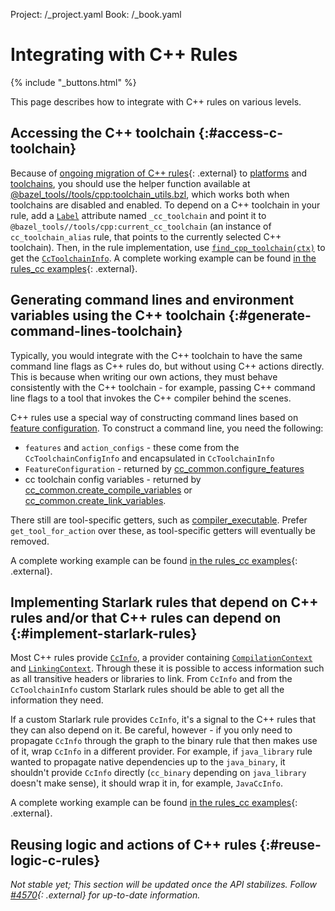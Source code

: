 Project: /_project.yaml
Book: /_book.yaml

# Integrating with C++ Rules

{% include "_buttons.html" %}

This page describes how to integrate with C++ rules on various levels.

## Accessing the C++ toolchain {:#access-c-toolchain}

Because of
[ongoing migration of C++ rules](https://github.com/bazelbuild/bazel/issues/6516){: .external}
to [platforms](/docs/platforms) and
[toolchains](/docs/toolchains), you
should use the helper function available at
[@bazel_tools//tools/cpp:toolchain_utils.bzl](https://source.bazel.build/bazel/+/main:tools/cpp/toolchain_utils.bzl;l=23),
which works both when toolchains are disabled and enabled. To depend on a C++
toolchain in your rule, add a
[`Label`](/rules/lib/attr#label)
attribute named `_cc_toolchain` and point it
to `@bazel_tools//tools/cpp:current_cc_toolchain` (an instance of
`cc_toolchain_alias` rule, that points to the currently selected C++ toolchain).
Then, in the rule implementation, use
[`find_cpp_toolchain(ctx)`](https://source.bazel.build/bazel/+/main:tools/cpp/toolchain_utils.bzl;l=23)
to get the
[`CcToolchainInfo`](/rules/lib/CcToolchainInfo).
A complete working example can be found
[in the rules_cc examples](https://github.com/bazelbuild/rules_cc/blob/main/examples/write_cc_toolchain_cpu/write_cc_toolchain_cpu.bzl){: .external}.

## Generating command lines and environment variables using the C++ toolchain {:#generate-command-lines-toolchain}

Typically, you would integrate with the C++ toolchain to have the same
command line flags as C++ rules do, but without using C++ actions directly.
This is because when writing our own actions, they must behave
consistently with the C++ toolchain - for example, passing C++ command line
flags to a tool that invokes the C++ compiler behind the scenes.

C++ rules use a special way of constructing command lines based on [feature
configuration](/docs/cc-toolchain-config-reference). To construct a command line,
you need the following:

* `features` and `action_configs` - these come from the `CcToolchainConfigInfo`
  and encapsulated in `CcToolchainInfo`
* `FeatureConfiguration` - returned by [cc_common.configure_features](/rules/lib/cc_common#configure_features)
* cc toolchain config variables - returned by
  [cc_common.create_compile_variables](/rules/lib/cc_common#create_compile_variables)
  or
  [cc_common.create_link_variables](/rules/lib/cc_common#create_link_variables).

There still are tool-specific getters, such as
[compiler_executable](/rules/lib/CcToolchainInfo#compiler_executable).
Prefer `get_tool_for_action` over these, as tool-specific getters will
eventually be removed.

A complete working example can be found
[in the rules_cc examples](https://github.com/bazelbuild/rules_cc/blob/main/examples/my_c_compile/my_c_compile.bzl){: .external}.

## Implementing Starlark rules that depend on C++ rules and/or that C++ rules can depend on {:#implement-starlark-rules}

Most C++ rules provide
[`CcInfo`](/rules/lib/CcInfo),
a provider containing [`CompilationContext`](/rules/lib/CompilationContext)
and
[`LinkingContext`](/rules/lib/LinkingContext).
Through these it is possible to access information such as all transitive headers
or libraries to link. From `CcInfo` and from the `CcToolchainInfo` custom
Starlark rules should be able to get all the information they need.

If a custom Starlark rule provides `CcInfo`, it's a signal to the C++ rules that
they can also depend on it. Be careful, however - if you only need to propagate
`CcInfo` through the graph to the binary rule that then makes use of it, wrap
`CcInfo` in a different provider. For example, if `java_library` rule wanted
to propagate native dependencies up to the `java_binary`, it shouldn't provide
`CcInfo` directly (`cc_binary` depending on `java_library` doesn't make sense),
it should wrap it in, for example, `JavaCcInfo`.

A complete working example can be found
[in the rules_cc examples](https://github.com/bazelbuild/rules_cc/blob/main/examples/my_c_archive/my_c_archive.bzl){: .external}.


## Reusing logic and actions of C++ rules {:#reuse-logic-c-rules}

_Not stable yet; This section will be updated once the API stabilizes. Follow
[#4570](https://github.com/bazelbuild/bazel/issues/4570){: .external} for up-to-date
information._
